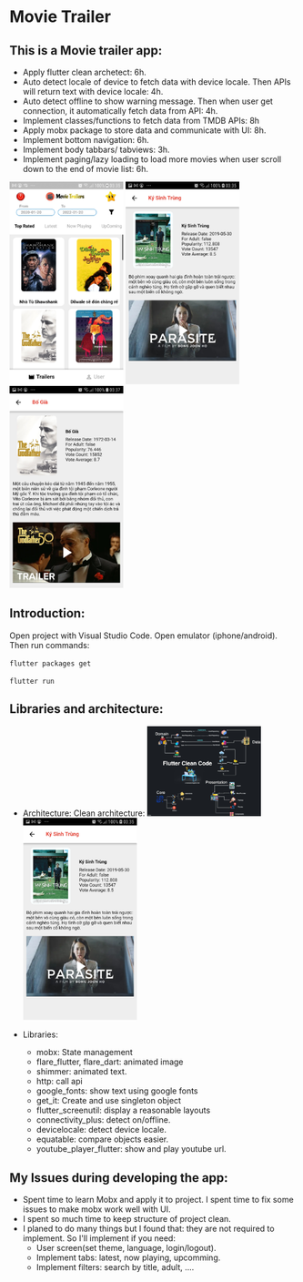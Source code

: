 # Movie Trailer

## This is a Movie trailer app:
- Apply flutter clean archetect: 6h.
- Auto detect locale of device to fetch data with device locale. Then APIs will return text with device locale: 4h.
- Auto detect offline to show warning message. Then when user get connection, it automatically fetch data from API: 4h.
- Implement classes/functions to fetch data from TMDB APIs: 8h
- Apply mobx package to store data and communicate with UI: 8h.
- Implement bottom navigation: 6h.
- Implement body tabbars/ tabviews: 3h.
- Implement paging/lazy loading to load more movies when user scroll down to the end of movie list: 6h.

<img src="./IMG/Screenshot_20220425-033529.jpg" width="200"> <img src="./IMG/Screenshot_20220425-033551.jpg" width="200">
<img src="./IMG/Screenshot_20220425-033741.jpg" width="200">

## Introduction:
Open project with Visual Studio Code. Open emulator (iphone/android). Then run commands:

`flutter packages get`

`flutter run`

## Libraries and architecture:
- Architecture: Clean architecture:
<img src="./IMG/clean_architecture.jpg" width="200"> <img src="./IMG/Screenshot_20220425-033551.jpg" width="200">

- Libraries:
    + mobx: State management
    + flare_flutter, flare_dart: animated image
    + shimmer: animated text.
    + http: call api
    + google_fonts: show text using google fonts
    + get_it: Create and use singleton object
    + flutter_screenutil: display a reasonable layouts
    + connectivity_plus: detect on/offline.
    + devicelocale: detect device locale.
    + equatable: compare objects easier.
    + youtube_player_flutter: show and play youtube url.


## My Issues during developing the app:
- Spent time to learn Mobx and apply it to project. I spent time to fix some issues to make mobx work well with UI.
- I spent so much time to keep structure of project clean.
- I planed to do many things but I found that: they are not required to implement. So I'll implement if you need: 
    + User screen(set theme, language, login/logout).
    + Implement tabs: latest, now playing, upcomming.
    + Implement filters: search by title, adult, ....
